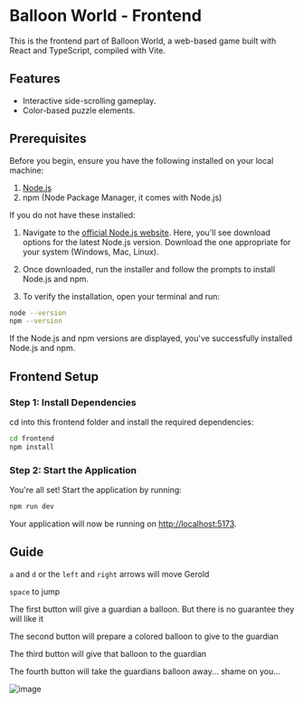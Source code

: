# Balloon World - Frontend

This is the frontend part of Balloon World, a web-based game built with React and TypeScript, compiled with Vite.

## Features

- Interactive side-scrolling gameplay.
- Color-based puzzle elements.

## Prerequisites

Before you begin, ensure you have the following installed on your local machine:

1. [Node.js](https://nodejs.org/en/)
2. npm (Node Package Manager, it comes with Node.js)

If you do not have these installed:

1. Navigate to the [official Node.js website](https://nodejs.org/en/). Here, you'll see download options for the latest Node.js version. Download the one appropriate for your system (Windows, Mac, Linux).

2. Once downloaded, run the installer and follow the prompts to install Node.js and npm.

3. To verify the installation, open your terminal and run:
```bash
node --version
npm --version
```
If the Node.js and npm versions are displayed, you've successfully installed Node.js and npm.

## Frontend Setup

### Step 1: Install Dependencies

cd into this frontend folder and install the required dependencies:

```bash
cd frontend
npm install
```

### Step 2: Start the Application

You're all set! Start the application by running:

```bash
npm run dev
```

Your application will now be running on [http://localhost:5173](http://localhost:5173).

## Guide

`a` and `d` or the `left` and `right` arrows will move Gerold

`space` to jump

The first button will give a guardian a balloon. But there is no guarantee they will like it

The second button will prepare a colored balloon to give to the guardian

The third button will give that balloon to the guardian

The fourth button will take the guardians balloon away... shame on you...

![image](https://github.com/JerryMcDonald/BalloonWorld/assets/35512632/458cc617-d223-4cf9-9123-0f2b9ae55704)

